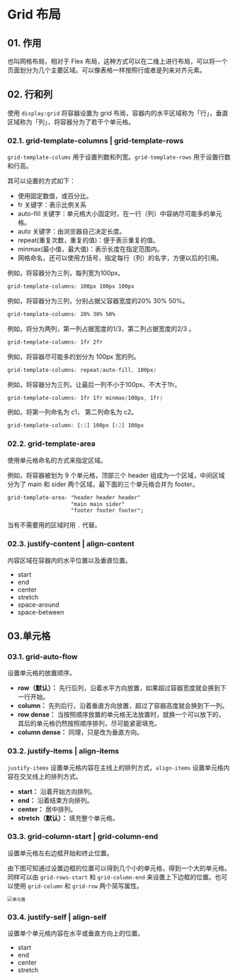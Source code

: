 # Grid 布局

## 01. 作用
也叫网格布局，相对于 Flex 布局，这种方式可以在二维上进行布局，可以将一个页面划分为几个主要区域。可以像表格一样按照行或者是列来对齐元素。

## 02. 行和列
使用 `display:grid` 将容器设置为 grid 布局，容器内的水平区域称为「行」，垂直区域称为「列」，将容器分为了若干个单元格。

### 02.1. grid-template-columns | grid-template-rows
`grid-template-colums` 用于设置列数和列宽。`grid-template-rows` 用于设置行数和行高。

其可以设置的方式如下：

- 使用固定数值，或百分比。
- fr 关键字：表示比例关系
- auto-fill 关键字：单元格大小固定时，在一行（列）中容纳尽可能多的单元格。
- auto 关键字：由浏览器自己决定长度。
- repeat(重复次数，重复的值)：便于表示重复的值。
- minmax(最小值，最大值)：表示长度在指定范围内。
- 网格命名，还可以使用方括号，指定每行（列）的名字，方便以后的引用。

例如，将容器分为三列，每列宽为100px。
```css
grid-template-columns: 100px 100px 100px  
```

例如，将容器分为三列，分别占据父容器宽度的20% 30% 50%。
```css
grid-template-columns: 20% 30% 50% 
```

例如，将分为两列，第一列占据宽度的1/3，第二列占据宽度的2/3 。
```css
grid-template-columns: 1fr 2fr 
```

例如，将容器尽可能多的划分为 100px 宽的列。
```css
grid-template-columns: repeat(auto-fill, 100px) 
```

例如，将容器分为三列，让最后一列不小于100px、不大于1fr。
```css
grid-template-columns: 1fr 1fr minmax(100px, 1fr)
```

例如，将第一列命名为 c1， 第二列命名为 c2。
```css
grid-template-column: [c1] 100px [c2] 100px
```

### 02.2. grid-template-area
使用单元格命名的方式来指定区域。

例如，将容器被划为 9 个单元格，顶部三个 header 组成为一个区域，中间区域分为了 main 和 sider 两个区域，最下面的三个单元格合并为 footer。
```css
grid-template-area: "header header header"
					"main main sider"
                    "footer footer footer";
```

当有不需要用的区域时用 `.` 代替。

### 02.3. justify-content | align-content

内容区域在容器内的水平位置以及垂直位置。

- start
- end
- center
- stretch
- space-around
- space-between

## 03.单元格
### 03.1. grid-auto-flow
设置单元格的放置顺序。

- **row（默认）：** 先行后列，沿着水平方向放置，如果超过容器宽度就会换到下一行开始。
- **column：** 先列后行，沿着垂直方向放置，超过了容器高度就会换到下一列。
- **row dense：** 当按照顺序放置的单元格无法放置时，就换一个可以放下的，其后的单元格仍然按照顺序排列，尽可能紧密填充。
- **column dense：** 同理，只是改为垂直方向。

### 03.2. justify-items | align-items
`justify-items` 设置单元格内容在主线上的排列方式，`align-items` 设置单元格内容在交叉线上的排列方式。

- **start：** 沿着开始方向排列。
- **end：** 沿着结束方向排列。
- **center：** 居中排列。
- **stretch（默认）：** 填充整个单元格。

### 03.3. grid-column-start | grid-column-end 
设置单元格左右边框开始和终止位置。

由下图可知通过设置边框的位置可以得到几个小的单元格，得到一个大的单元格。同样可以由 `grid-rows-start` 和 `grid-column-end` 来设置上下边框的位置。也可以使用 `grid-column` 和 `grid-row`  两个简写属性。

<img src="https://www.wangbase.com/blogimg/asset/201903/1_bg2019032503.png" alt="单元格" style="zoom:70%;" />

### 03.4. justify-self | align-self
设置单个单元格内容在水平或垂直方向上的位置。

- start
- end
- center
- stretch
